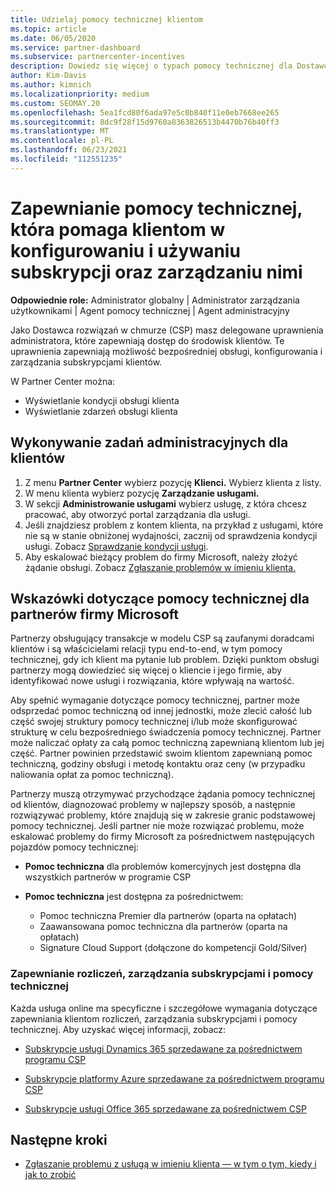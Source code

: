 ```yaml
---
title: Udzielaj pomocy technicznej klientom
ms.topic: article
ms.date: 06/05/2020
ms.service: partner-dashboard
ms.subservice: partnercenter-incentives
description: Dowiedz się więcej o typach pomocy technicznej dla Dostawca rozwiązań w chmurze programu mogą zaoferować swoim klientom.
author: Kim-Davis
ms.author: kimnich
ms.localizationpriority: medium
ms.custom: SEOMAY.20
ms.openlocfilehash: 5ea1fcd80f6ada97e5c0b840f11e0eb7668ee265
ms.sourcegitcommit: 8dc9f28f15d9760a8363826513b4470b76b40ff3
ms.translationtype: MT
ms.contentlocale: pl-PL
ms.lasthandoff: 06/23/2021
ms.locfileid: "112551235"
---
```

# <a name="provide-technical-support-to-help-customers-configure-manage-and-use-their-subscriptions"></a>Zapewnianie pomocy technicznej, która pomaga klientom w konfigurowaniu i używaniu subskrypcji oraz zarządzaniu nimi


**Odpowiednie role:** Administrator globalny | Administrator zarządzania użytkownikami | Agent pomocy technicznej | Agent administracyjny

Jako Dostawca rozwiązań w chmurze (CSP) masz delegowane uprawnienia administratora, które zapewniają dostęp do środowisk klientów. Te uprawnienia zapewniają możliwość bezpośredniej obsługi, konfigurowania i zarządzania subskrypcjami klientów.

W Partner Center można:

- Wyświetlanie kondycji obsługi klienta
- Wyświetlanie zdarzeń obsługi klienta

## <a name="perform-admin-tasks-for-your-customers"></a>Wykonywanie zadań administracyjnych dla klientów

1. Z menu **Partner Center** wybierz pozycję **Klienci.** Wybierz klienta z listy.
2. W menu klienta wybierz pozycję **Zarządzanie usługami.**
3. W sekcji **Administrowanie usługami** wybierz usługę, z która chcesz pracować, aby otworzyć portal zarządzania dla usługi.
4. Jeśli znajdziesz problem z kontem klienta, na przykład z usługami, które nie są w stanie obniżonej wydajności, zacznij od sprawdzenia kondycji usługi. Zobacz [Sprawdzanie kondycji usługi](check-service-health.md).
5. Aby eskalować bieżący problem do firmy Microsoft, należy złożyć żądanie obsługi. Zobacz [Zgłaszanie problemów w imieniu klienta.](report-problems-on-behalf-of-a-customer.md)

## <a name="microsoft-partner-support-guidance"></a>Wskazówki dotyczące pomocy technicznej dla partnerów firmy Microsoft

Partnerzy obsługujący transakcje w modelu CSP są zaufanymi doradcami klientów i są właścicielami relacji typu end-to-end, w tym pomocy technicznej, gdy ich klient ma pytanie lub problem. Dzięki punktom obsługi partnerzy mogą dowiedzieć się więcej o kliencie i jego firmie, aby identyfikować nowe usługi i rozwiązania, które wpływają na wartość.

Aby spełnić wymaganie dotyczące pomocy technicznej, partner może odsprzedać pomoc techniczną od innej jednostki, może zlecić całość lub część swojej struktury pomocy technicznej i/lub może skonfigurować strukturę w celu bezpośredniego świadczenia pomocy technicznej.  Partner może naliczać opłaty za całą pomoc techniczną zapewnianą klientom lub jej część. Partner powinien przedstawić swoim klientom zapewnianą pomoc techniczną, godziny obsługi i metodę kontaktu oraz ceny (w przypadku naliowania opłat za pomoc techniczną). 

Partnerzy muszą otrzymywać przychodzące żądania pomocy technicznej od klientów, diagnozować problemy w najlepszy sposób, a następnie rozwiązywać problemy, które znajdują się w zakresie granic podstawowej pomocy technicznej. Jeśli partner nie może rozwiązać problemu, może eskalować problemy do firmy Microsoft za pośrednictwem następujących pojazdów pomocy technicznej:

- **Pomoc techniczna** dla problemów komercyjnych jest dostępna dla wszystkich partnerów w programie CSP

- **Pomoc techniczna** jest dostępna za pośrednictwem:

  - Pomoc techniczna Premier dla partnerów (oparta na opłatach)
  - Zaawansowana pomoc techniczna dla partnerów (oparta na opłatach)
  - Signature Cloud Support (dołączone do kompetencji Gold/Silver)

### <a name="providing-billing-subscription-management-and-technical-support"></a>Zapewnianie rozliczeń, zarządzania subskrypcjami i pomocy technicznej 

Każda usługa online ma specyficzne i szczegółowe wymagania dotyczące zapewniania klientom rozliczeń, zarządzania subskrypcjami i pomocy technicznej. Aby uzyskać więcej informacji, zobacz:

- [Subskrypcje usługi Dynamics 365 sprzedawane za pośrednictwem programu CSP](https://www.microsoftpartnercommunity.com/t5/CSP/Microsoft-Partner-Support-Guidance/m-p/5262#M30)

- [Subskrypcje platformy Azure sprzedawane za pośrednictwem programu CSP](https://www.microsoftpartnercommunity.com/t5/CSP/Microsoft-Partner-Support-Guidance/m-p/5263#M31)

- [Subskrypcje usługi Office 365 sprzedawane za pośrednictwem CSP](https://www.microsoftpartnercommunity.com/t5/CSP/Microsoft-Partner-Support-Guidance/m-p/5264#M32)

## <a name="next-steps"></a>Następne kroki

- [Zgłaszanie problemu z usługą w imieniu klienta — w tym o tym, kiedy i jak to zrobić](report-problems-on-behalf-of-a-customer.md)